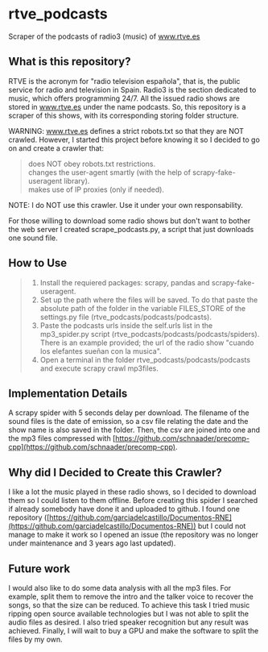 # rtve_podcasts
Scraper of the podcasts of radio3 (music) of www.rtve.es 

## What is this repository?
RTVE is the acronym for "radio television española", that is, the public service for radio and television in Spain. Radio3 is the section dedicated to music, which offers programming 24/7. All the issued radio shows are stored in www.rtve.es under the name podcasts. So, this repository is a scraper of this shows, with its corresponding storing folder structure.

WARNING: www.rtve.es defines a strict robots.txt so that they are NOT crawled. However, I started this project before knowing it so I decided to go on and  create a crawler that:
> does NOT obey robots.txt restrictions.  
> changes the user-agent smartly (with the help of scrapy-fake-useragent library).  
> makes use of IP proxies (only if needed).

NOTE: I do NOT use this crawler. Use it under your own responsability. 

For those willing to download some radio shows but don't want to bother the web server I created scrape_podcasts.py, a script that just downloads one sound file.

## How to Use
> 1. Install the requiered packages: scrapy, pandas and scrapy-fake-useragent. 
> 2. Set up the path where the files will be saved. To do that paste the absolute path of the folder in the variable FILES\_STORE of the settings.py file (rtve\_podcasts/podcasts/podcasts).  
> 3. Paste the podcasts urls inside the self.urls list in the mp3_spider.py script (rtve\_podcasts/podcasts/podcasts/spiders). There is an example provided; the url of the radio show "cuando los elefantes sueñan con la musica".  
> 4. Open a terminal in the folder rtve\_podcasts/podcasts/podcasts and execute scrapy crawl mp3files.

## Implementation Details
A scrapy spider with 5 seconds delay per download. The filename of the sound files is the date of emission, so a csv file relating the date and the show name is also saved in the folder. Then, the csv are joined into one and the mp3 files compressed with [https://github.com/schnaader/precomp-cpp](https://github.com/schnaader/precomp-cpp).   


## Why did I Decided to Create this Crawler?
I like a lot the music played in these radio shows, so I decided to download them so I could listen to them offline. Before creating this spider I searched if already somebody have done it and uploaded to github. I found one repository ([https://github.com/garciadelcastillo/Documentos-RNE](https://github.com/garciadelcastillo/Documentos-RNE)) but I could not manage to make it work so I opened an issue (the repository was no longer under maintenance and 3 years ago last updated).

## Future work 
I would also like to do some data analysis with all the mp3 files. For example, split them to remove the intro and the talker voice to recover the songs, so that the size can be reduced. To achieve this task I tried music ripping open source available technologies but I was not able to split the audio files as desired. I also tried speaker recognition but any result was achieved. Finally, I will wait to buy a GPU and make the software to split the files by my own. 
